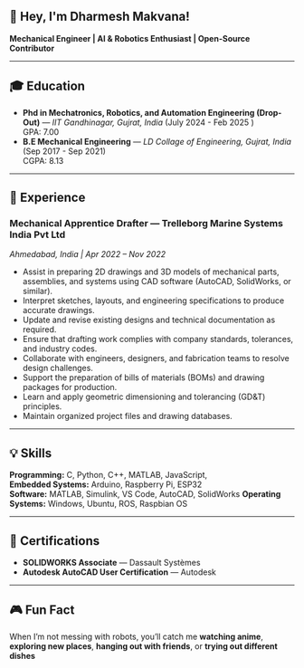 ##  👋 Hey, I'm Dharmesh Makvana!
**Mechanical Engineer | AI & Robotics Enthusiast | Open-Source Contributor**  

---

## 🎓 Education
- **Phd in Mechatronics, Robotics, and Automation Engineering (Drop-Out)** — *IIT Gandhinagar, Gujrat, India* (July 2024 - Feb 2025 )  
  GPA: 7.00 
- **B.E Mechanical Engineering** — *LD Collage of Engineering, Gujrat, India* (Sep 2017 - Sep 2021)  
  CGPA: 8.13
  
---

## 💼 Experience

### **Mechanical Apprentice Drafter** — Trelleborg Marine Systems India Pvt Ltd
*Ahmedabad, India | Apr 2022 – Nov 2022*

- Assist in preparing 2D drawings and 3D models of mechanical parts, assemblies, and systems using CAD software (AutoCAD, SolidWorks, or similar).
- Interpret sketches, layouts, and engineering specifications to produce accurate drawings.
- Update and revise existing designs and technical documentation as required.
- Ensure that drafting work complies with company standards, tolerances, and industry codes.
- Collaborate with engineers, designers, and fabrication teams to resolve design challenges.
- Support the preparation of bills of materials (BOMs) and drawing packages for production.
- Learn and apply geometric dimensioning and tolerancing (GD&T) principles.
- Maintain organized project files and drawing databases.
  
---

## 💡 Skills
**Programming:** C, Python, C++, MATLAB, JavaScript,   
**Embedded Systems:** Arduino, Raspberry Pi, ESP32  
**Software:** MATLAB, Simulink, VS Code, AutoCAD, SolidWorks 
**Operating Systems:** Windows, Ubuntu, ROS, Raspbian OS  

---

## 📜 Certifications
- **SOLIDWORKS Associate** — Dassault Systèmes  
- **Autodesk AutoCAD User Certification** — Autodesk  

---

## 🎮 Fun Fact
When I’m not messing with robots, you’ll catch me **watching anime**, **exploring new places**, **hanging out with friends**, or **trying out different dishes**

